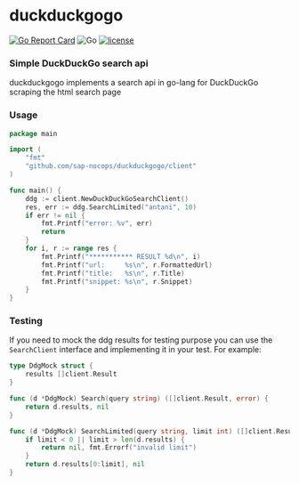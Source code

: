 # duckduckgogo
[![Go Report Card](https://goreportcard.com/badge/github.com/sap-nocops/duckduckgogo)](https://goreportcard.com/report/github.com/sap-nocops/duckduckgogo)
![Go](https://github.com/sap-nocops/duckduckgogo/workflows/Go/badge.svg)
[![license](https://img.shields.io/github/license/sap-nocops/duckduckgogo.svg)](LICENSE)

### Simple DuckDuckGo search api
duckduckgogo implements a search api in go-lang for DuckDuckGo scraping the html search page

### Usage 

```go
package main

import (
	"fmt"
	"github.com/sap-nocops/duckduckgogo/client"
)

func main() {
	ddg := client.NewDuckDuckGoSearchClient()
	res, err := ddg.SearchLimited("antani", 10)
	if err != nil {
		fmt.Printf("error: %v", err)
		return
	}
	for i, r := range res {
		fmt.Printf("*********** RESULT %d\n", i)
		fmt.Printf("url:     %s\n", r.FormattedUrl)
		fmt.Printf("title:   %s\n", r.Title)
		fmt.Printf("snippet: %s\n", r.Snippet)
	}
}
``` 

### Testing
If you need to mock the ddg results for testing purpose you can use the `SearchClient` interface and implementing it
in your test. For example:

```go
type DdgMock struct {
    results []client.Result
}

func (d *DdgMock) Search(query string) ([]client.Result, error) {
    return d.results, nil
}

func (d *DdgMock) SearchLimited(query string, limit int) ([]client.Result, error) {
    if limit < 0 || limit > len(d.results) {
        return nil, fmt.Errorf("invalid limit")
    }
    return d.results[0:limit], nil
}
```
